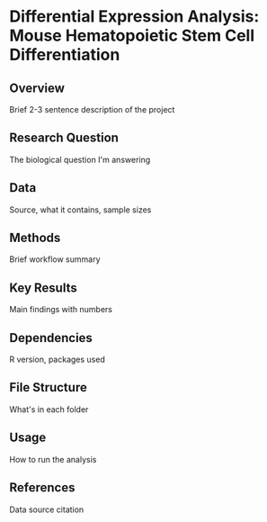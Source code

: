 # Differential Expression Analysis: Mouse Hematopoietic Stem Cell Differentiation

## Overview
Brief 2-3 sentence description of the project

## Research Question
The biological question I'm answering

## Data
Source, what it contains, sample sizes

## Methods
Brief workflow summary

## Key Results
Main findings with numbers

## Dependencies
R version, packages used

## File Structure
What's in each folder

## Usage
How to run the analysis

## References
Data source citation
